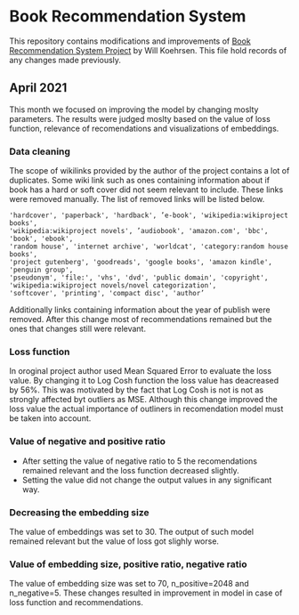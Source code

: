 # Book Recommendation System
This repository contains modifications and improvements of 
[Book Recommendation System Project](https://www.kaggle.com/willkoehrsen/neural-network-embedding-recommendation-system) 
by Will Koehrsen. This file hold records of any changes made previously.

## April 2021
This month we focused on improving the model by changing moslty parameters. The results were judged moslty based on the value of loss function, relevance of recomendations and visualizations of embeddings.
### Data cleaning 
The scope of wikilinks provided by the author of the project contains a lot of duplicates. Some wiki link such as ones containing information about if book has a hard or soft cover did not seem relevant to include. 
These links were removed manually. The list of removed links will be listed below.
```
'hardcover', 'paperback', 'hardback', ’e-book', 'wikipedia:wikiproject books', 
'wikipedia:wikiproject novels', ’audiobook', 'amazon.com', 'bbc', 'book', 'ebook', 
'random house', 'internet archive', 'worldcat', 'category:random house books', 
'project gutenberg', 'goodreads', 'google books', 'amazon kindle', 'penguin group',
'pseudonym', 'file:', 'vhs', 'dvd', 'public domain', 'copyright', 
'wikipedia:wikiproject novels/novel categorization',
'softcover', 'printing', 'compact disc', 'author’ ​
```
Additionally links containing information about the year of publish were removed.
After this change most of recommendations remained but the ones that changes still were relevant.

### Loss function 
In oroginal project author used Mean Squared Error to evaluate the loss value. By changing it to Log Cosh function the loss value has deacreased by 56%. 
This was motivated by the fact that Log Cosh is not is not as strongly affected byt outliers as MSE. Although this change improved the loss value the actual importance of outliners 
in recomendation model must be taken into account.

### Value of negative  and positive ratio
- After setting the value of negative ratio to 5 the recomendations remained relevant and the loss function decreased slightly. 
- Setting the value did not change the output values in any significant way.

### Decreasing the embedding size
The value of embeddings was set to 30. The output of such model remained relevant but the value of loss got slighly worse.

### Value of embedding size, positive ratio, negative ratio
The value of embedding size was set to 70, n_positive=2048 and n_negative=5. These changes resulted in
improvement in model in case of loss function and recommendations.